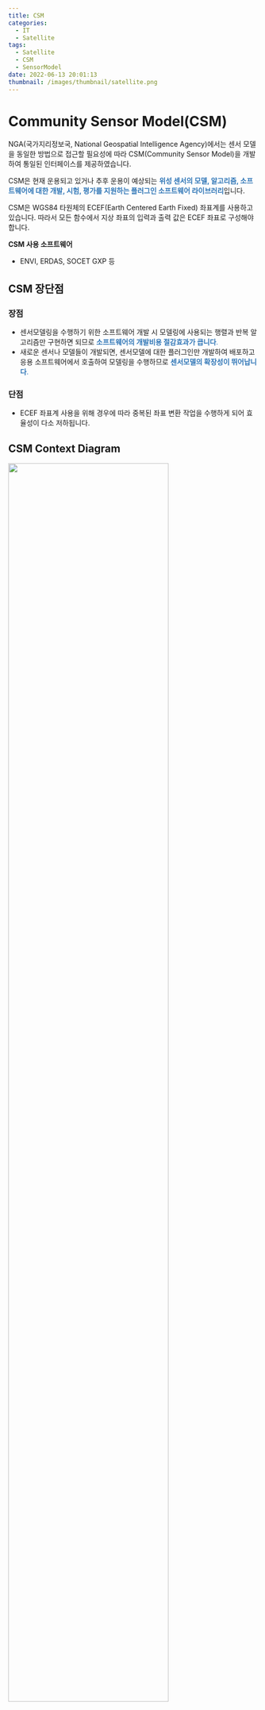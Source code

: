 ```yaml
---
title: CSM
categories:
  - IT
  - Satellite
tags:
  - Satellite
  - CSM
  - SensorModel
date: 2022-06-13 20:01:13
thumbnail: /images/thumbnail/satellite.png
---
```


# Community Sensor Model(CSM)

NGA(국가지리정보국, National Geospatial Intelligence Agency)에서는 센서 모델을 동일한 방법으로 접근할 필요성에 따라 CSM(Community Sensor Model)을 개발하여 통일된 인터페이스를 제공하였습니다.

CSM은 현재 운용되고 있거나 추후 운용이 예상되는 <span style="color:#2e75b6">**위성 센서의 모델, 알고리즘, 소프트웨어에 대한 개발, 시험, 평가를 지원하는 플러그인 소프트웨어 라이브러리**</span>입니다.

CSM은 WGS84 타원체의 ECEF(Earth Centered Earth Fixed) 좌표계를 사용하고 있습니다. 따라서 모든 함수에서 지상 좌표의 입력과 출력 값은 ECEF 좌표로 구성해야 합니다.

**CSM 사용 소프트웨어**

- ENVI, ERDAS, SOCET GXP 등

## CSM 장단점

### 장점

- 센서모델링을 수행하기 위한 소프트웨어 개발 시 모델링에 사용되는 행렬과 반복 알고리즘만 구현하면 되므로 <span style="color:#2e75b6">**소프트웨어의 개발비용 절감효과가 큽니다**.</span>
- 새로운 센서나 모델들이 개발되면, 센서모델에 대한 플러그인만 개발하여 배포하고 응용 소프트웨어에서 호출하여 모델링을 수행하므로 <span style="color:#2e75b6">**센서모델의 확장성이 뛰어납니다**.</span>

### 단점

- ECEF 좌표계 사용을 위해 경우에 따라 중복된 좌표 변환 작업을 수행하게 되어 효율성이 다소 저하됩니다.

## CSM Context Diagram

<img width="80%" src="/images/satellite/csm.png" alt="" title="" >

## CSM API

CSM은 CSMPlugin 클래스와 CSMSensorModel 클래스로 구분됩니다.

### CSMPlugin 클래스

- 플러그인 제조사, 배포 일자와 같은 기본적인 정보를 제공합니다.
- 센서 모델 선택, Image Support Data(ISD) 처리, 센서 모델 생성과 같은 기능을 하는 함수들로 구성됩니다.

### SMSensorModel 클래스

- 영상좌표에서 지상좌표의 상호간 변환, 편미분, 공분산, 파라미터 설정 등 사진 측량에 필요한 함수들로 구성됩니다.

## Sensor Model

<img width="95%" src="/images/satellite/sensorModel.png" alt="" title="" >

## Download

Github Page - Community Sensor Model API

[![](/images/satellite/usgs-csm.png)](https://github.com/USGS-Astrogeology/csm/)

## Build

1. 다운로드가 완료되면 압축을 풀어줍니다.
2. 빌드에 필요한 [CMake](https://cmake.org/download/)를 설치합니다.
3. 설치가 완료되면 CMake gui를 실행합니다.
4. 빌드를 하기 전 CSM 폴더 안에 build 폴더를 생성합니다.
5. CMake gui에서 Source 및 Build(생성한 build 폴더 경로) 경로를 입력하고 **Configure** 버튼을 클릭합니다.
6. 오류 없이 설정이 완료되면 **Generate** 버튼을 클릭합니다.
7. CMake Build가 완료되면 아래와 같이 프로젝트가 생성됩니다.

<img width="75%" src="/images/satellite/csm-build.png" alt="" title="" >

8. 프로젝트를 실행하여 빌드를 실행하면 csmapi.dll, csmapi.lib 파일이 생성됩니다.

CSM 은 공통 인터페이스를 제공하기 때문에 csmapi.dll, csmapi.lib, 헤더 파일을 참조 및 로드하여 위성에 대한 센서 모델을 구현합니다. 기본적으로 Plugin, RasterGM을 상속받아 구현합니다.
